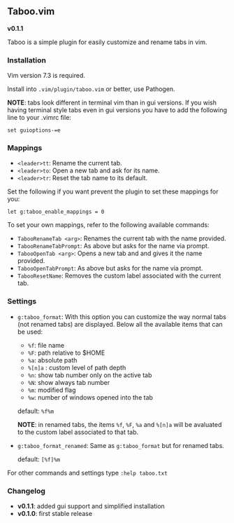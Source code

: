 ## Taboo.vim

**v0.1.1**

Taboo is a simple plugin for easily customize and rename tabs in vim. 


### Installation

Vim version 7.3 is required.

Install into `.vim/plugin/taboo.vim` or better, use Pathogen.

**NOTE**: tabs look different in terminal vim than in gui versions. If you wish
having terminal style tabs even in gui versions you have to add the following
line to your .vimrc file:  

```
set guioptions-=e
```


### Mappings

* `<leader>tt`: Rename the current tab.
* `<leader>to`: Open a new tab and ask for its name.
* `<leader>tr`: Reset the tab name to its default.


Set the following if you want prevent the plugin to set these mappings for you:

```
let g:taboo_enable_mappings = 0
```

To set your own mappings, refer to the following available commands:

* `TabooRenameTab <arg>`: Renames the current tab with the name provided.
* `TabooRenameTabPrompt`: As above but asks for the name via prompt. 
* `TabooOpenTab <arg>`: Opens a new tab and and gives it the name provided. 
* `TabooOpenTabPrompt`: As above but asks for the name via prompt.
* `TabooResetName`: Removes the custom label associated with the current tab.


### Settings

* `g:taboo_format`: With this option you can customize the way normal tabs (not
  renamed tabs) are displayed. Below all the available items that can be used: 

    - `%f`: file name
    - `%F`: path relative to $HOME
    - `%a`: absolute path
    - `%[n]a` : custom level of path depth
    - `%n`: show tab number only on the active tab
    - `%N`: show always tab number
    - `%m`: modified flag
    - `%w`: number of windows opened into the tab

    default: `%f%m` 

    **NOTE**: in renamed tabs, the items `%f`, `%F`, `%a` and `%[n]a` will be avaluated to the custom label associated to that tab.

* `g:taboo_format_renamed`: Same as `g:taboo_format` but for renamed tabs.

    default: `[%f]%m` 

For other commands and settings type `:help taboo.txt`


### Changelog

* **v0.1.1**: added gui support and simplified installation
* **v0.1.0**: first stable release
